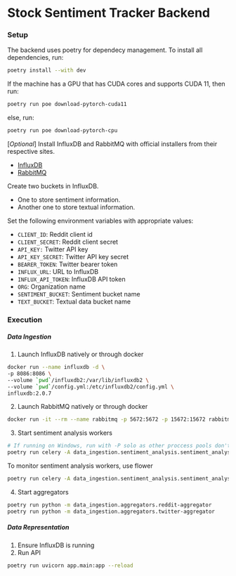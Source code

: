 # Stock Sentiment Tracker Backend

### Setup
The backend uses poetry for dependecy management. To install all dependencies, run:
```bash
poetry install --with dev
```
If the machine has a GPU that has CUDA cores and supports CUDA 11, then run:
```bash
poetry run poe download-pytorch-cuda11
```
else, run:
```bash
poetry run poe download-pytorch-cpu
```

[*Optional*] Install InfluxDB and RabbitMQ with official installers from their respective sites.
- [InfluxDB](https://www.influxdata.com/get-influxdb/)
- [RabbitMQ](https://www.rabbitmq.com/download.html)

Create two buckets in InfluxDB.
- One to store sentiment information.
- Another one to store textual information.

Set the following environment variables with appropriate values:
- `CLIENT_ID`: Reddit client id
- `CLIENT_SECRET`: Reddit client secret
- `API_KEY:` Twitter API key
- `API_KEY_SECRET`: Twitter API key secret
- `BEARER_TOKEN`: Twitter bearer token
- `INFLUX_URL`: URL to InfluxDB
- `INFLUX_API_TOKEN`: InfluxDB API token
- `ORG`: Organization name
- `SENTIMENT_BUCKET`: Sentiment bucket name
- `TEXT_BUCKET`: Textual data bucket name

### Execution

##### Data Ingestion
1. Launch InfluxDB natively or through docker
```bash
docker run --name influxdb -d \
-p 8086:8086 \
--volume `pwd`/influxdb2:/var/lib/influxdb2 \
--volume `pwd`/config.yml:/etc/influxdb2/config.yml \
influxdb:2.0.7
```
2. Launch RabbitMQ natively or through docker
```bash
docker run -it --rm --name rabbitmq -p 5672:5672 -p 15672:15672 rabbitmq:3.10-management 
```

3. Start sentiment analysis workers
```bash
# If running on Windows, run with -P solo as other proccess pools don't work
poetry run celery -A data_ingestion.sentiment_analysis.sentiment_analysis worker --loglevel=INFO
```
To monitor sentiment analysis workers, use flower
```bash
poetry run celery -A data_ingestion.sentiment_analysis.sentiment_analysis flower --loglevel=INFO
```

4. Start aggregators
```bash
poetry run python -m data_ingestion.aggregators.reddit-aggregator
poetry run python -m data_ingestion.aggregators.twitter-aggregator
```

##### Data Representation
1. Ensure InfluxDB is running
2. Run API
```bash
poetry run uvicorn app.main:app --reload 
```